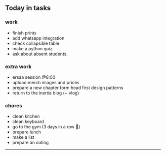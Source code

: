 ## Today in tasks

### work
- finish prints
- add whatsapp integration
- check collapsible table
- make a python quiz. 
- ask about absent students.

### extra work
- ersaa session @8:00
- upload merch images and prices
- prepare a new chapter form head first design patterns 
- return to the inertia blog (+ vlog)

### chores
- clean kitchen
- clean keyboard
- go to the gym (3 days in a row 🎉)
- prepare lunch
- make a list
- prepare an outing

---
